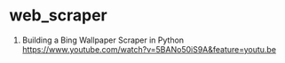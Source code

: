 # web_scraper

1) Building a Bing Wallpaper Scraper in Python
  https://www.youtube.com/watch?v=5BANo50iS9A&feature=youtu.be
